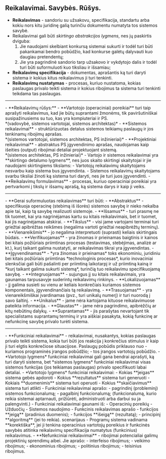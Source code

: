## Reikalavimai. Savybės. Rūšys.
- **Reikalavimas** - sandoriu su užsakovu, specifikacija, standartu arba kokiu nors kitu juridinę galią turinčiu dokumentu numatyta tos sistemos savybė.
- Reikalavimai gali būti *skirtingo abstrakcijos lygmens*, nes jų paskirtis dviguba:
  1. Jie naudojami skelbiant konkursą sistemai sukurti ir todėl turi būti pakankamai bendro pobūdžio, kad konkurse galėtų dalyvauti kuo daugiau pretendentų;
  2. Jie yra pagrindinė sandorio tarp užsakovo ir vykdytojo dalis ir todėl turi būti suformuluoti kuo tiksliau ir išsamiau;
- **Reikalavimų specifikacija** - dokumentas, aprašantis ką turi daryti sistema ir kokius kitus reikalavimus ji turi tenkinti.
- **Reikalavimų nustatymas** - procesas, kuriuo nustatoma, kokias paslaugas privalo teikti sistema ir kokius ribojimus ta sistema turi tenkinti teikdama tas paslaugas.
<hr>
- **Reikalavimų rūšys:**
  - **Vartotojo (operaciniai) poreikiai** turi taip aprašyti reikalavimus, kad jie būtų suprantami žmonėms, tik paviršutiniškai susipažinusiems su tuo, kas yra kompiuteriai ir PS. <br>
  *(vadovybė, sistemos vartotojai, sistemos architektas)*
  - **Sistemos reikalavimai** - struktūrizuotas detalus sistemos teikiamų paslaugų ir jos tenkinamų ribojimų aprašas. <br>
  *(sistemos vartotojai, sistemos architektas, PS inžinieriai)*
  - **Projektiniai reikalavimai** - abstraktus PS įgyvendinimo aprašas, naudojamas kaip išeities (output) ribojimai detaliai projektuojant sistemą. <br>
  *(sistemos architektas, PS inžinieriai)*
- Vartojo ir sistemos reikalavimai yra **skirtingo detalumo lygmens**, nes juos skaito skirtingi skaitytojai ir jie naudojami skirtingiems tikslams:
  - Vartotojų reikalavimų skaitytojams nesvarbu kaip sistema bus įgyvendinta.
  - Sistemos reikalavimų skaitytojams svarbu tiksliai žinoti ką sistema turi daryti, nes jie turi juos įgyvendinti.
- **Reikalavimų formulavimas** - procesas, kuriuo operaciniai poreikiai yra pertvarkomi į tikslų ir išsamų aprašą, ką sistema darys ir kaip ji veiks.
<hr>
- **Gerai suformuluotas reikalavimas** turi būti:
  - **Abstraktus** - specifikuoja operacinę (stebimą iš išorės) sistemos savybę ir nieko nekalba apie tai, kaip tą savybę realizuoti sistemoje.
  - **Išsamus** - turi prasmę ne tik tuomet, kai yra nagrinėjamas kartu su kitais reikalavimais, bet ir tuomet, kai jis nagrinėjamas atskirai.
  - **Tikslus** - visi jame vartojami terminai turi griežtai apibrėžtas reikšmes (negalima vartoti griežtai neapibrėžtų terminų).
  - **Vienareikšmis** - jo negalima interpretuoti (suprasti) keliais skirtingais būdais.
  - **Verifikuojamas** - yra žinomas ir prieinamas baigtinis ir kainos bei kitais požiūriais priimtinas procesas (testavimas, stebėjimas, analizė ar kt.), kurį taikant galima nustatyti, ar reikalavimas tikrai yra įgyvendintas.
  - **Įgyvendinamas** - *yra žinomas ir prieinamas* toks ekonominiu, juridiniu bei kitais požiūriais priimtinas *technologinis procesas*, kurio inovaciniai slenksčiai gali būti pašalinti per priimtiną laikotarpį ir už priimtiną kainą ir *kurį taikant galima sukurti sistemą*, turinčią tuo reikalavimu specifikuojamą savybę.
  - **Integruojamas** - sujungus jį su kitais reikalavimais, yra gaunamas tarpusavyje suderintų reikalavimų rinkinys.
  - **Lokalizuojamas** - jį galima susieti su vienu ar keliais konkrečiais kuriamos sistemos komponentais, įgyvendinančiais tą reikalavimą.
  - **Trasuojamas** - yra vienareikšmiškai įvardinamas (pvz., turi unikalų numerį) ir turi nuorodą į savo šaltinį.
  - **Unikalus** - jame nėra kartojama kituose reikalavimuose pateikta informacija.
  - **Glaustas** - jame nėra pagrindimo, apibrėžčių ar kitų nebūtinų dalykų.
  - **Suprantamas** - jis parašytas nevartojant tik specialistams suprantamų terminų ir yra aiškiai pasakyta, kokią funkcinę ar nefunkcinę savybę privalo turėti sistema.
<hr>
- **Funkciniai reikalavimai** - reikalavimai, nusakantys, kokias paslaugas privalo teikti sistema, kokia turi būti jos reakcija į konkrečius stimulus ir kaip ji turi elgtis konkrečiose situacijose. Paslaugų pobūdis priklauso nuo
  - kuriamos programinės įrangos pobūdžio;
  - tos įrangos vartotojų pobūdžio.
- *Vartotojo lygmens* funkciniai reikalavimai gali gana bendrai aprašyti, ką turi daryti sistema, bet *sistemos lygmens* funkciniai reikalavimai visas sistemos funkcijas (jos teikiamas paslaugas) privalo specifikuoti labai detaliai.
- *Vartotojo lygmens* funkciniai reikalavimai:
  - Kokias **įeigas** sistema gebės apdoroti
  - Kokius **rezultatus** sistema turi generuoti
  - Kokiais **duomenimis** sistema turi operuoti
  - Kokius **skaičiavimus** sistema turi atlikti
- Funkciniai reikalavimai aprašo:
  - pagrindinį (probleminį) sistemos funkcionalumą;
  - pagalbinį funkcionalumą; (funkcionalumą, kurio reikia sistemai aptarnauti, prižiūrėti, administruoti arba darbui su ja palengvinti.)
- Funkciniai reikalavimai gaunami iš:
  - Operacinių poreikių
  - Užduočių
  - Sistemos naudojimo
- Funkcinis reikalavimas aprašo
  - funkcijos **įeigą** (pradinius duomenis);
  - funkcijos **išeigą** (rezultatą);
  - principinį **algoritmą** (jei to reikia).  scenarijaus
- Programų sistema vadinama **korektiška**, jei ji tenkina operacinius vartotojų poreikius ir funkcinės savybės atitinka reikalavimų specifikacija numatytus (funkcinius) reikalavimus.
- **Nefunkciniai reikalavimai** - ribojimai potencialiai galimų projektinių sprendimų aibei. Jie aprašo:
  - interfeiso ribojimus;
  - veikimo ribojimus;
  - ekonominius ribojimus;
  - politinius ribojimus;
  - teisinius ribojimus.
